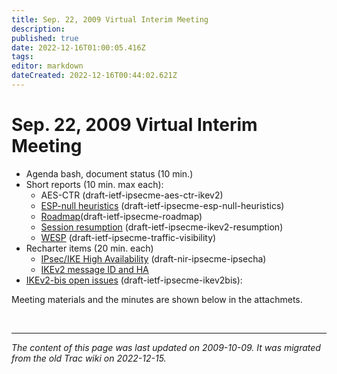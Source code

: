 ```yaml
---
title: Sep. 22, 2009 Virtual Interim Meeting
description: 
published: true
date: 2022-12-16T01:00:05.416Z
tags: 
editor: markdown
dateCreated: 2022-12-16T00:44:02.621Z
---
```


# Sep. 22, 2009 Virtual Interim Meeting

 * Agenda bash, document status (10 min.)
 * Short reports (10 min. max each):
   * AES-CTR (draft-ietf-ipsecme-aes-ctr-ikev2)
   * [ESP-null heuristics](/ipsecme/heuristics-2009-09-22.pdf) (draft-ietf-ipsecme-esp-null-heuristics)
   * [Roadmap](/ipsecme/ipsecme-roadmap-doc-092209.pdf)(draft-ietf-ipsecme-roadmap)
   * [Session resumption](/ipsecme/ikesessionresumption20090922.pdf) (draft-ietf-ipsecme-ikev2-resumption)
   * [WESP](/ipsecme/sep2009-trafficvisibility.pdf) (draft-ietf-ipsecme-traffic-visibility)
 * Recharter items (20 min. each)
   *  [IPsec/IKE High Availability](/ipsecme/ipsecha.pdf) (draft-nir-ipsecme-ipsecha)
   * [IKEv2 message ID and HA](/ipsecme/ikev2-windowssync.pdf)
 * [IKEv2-bis open issues](/ipsecme/ikev2bis-notes-2009-09-22.pdf) (draft-ietf-ipsecme-ikev2bis):

Meeting materials and the minutes are shown below in the attachmets.




&nbsp;
&nbsp;
&nbsp;

---

*The content of this page was last updated on 2009-10-09. It was migrated from the old Trac wiki on 2022-12-15.*